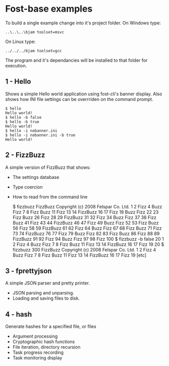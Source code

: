 # Fost-base examples

To build a single example change into it's project folder. On Windows type:

    ..\..\..\bjam toolset=msvc

On Linux type:

    ../../../bjam toolset=gcc

The program and it's dependancies will be installed to that folder for execution.

## 1 - Hello

Shows a simple Hello world application using fost-cli's banner display. Also shows how INI file settings can be overrriden on the command prompt.

    $ hello
    Hello world!
    $ hello -b false
    $ hello -b true
    Hello world!
    $ hello -i nobanner.ini
    $ hello -i nobanner.ini -b true
    Hello world!

## 2 - FizzBuzz

A simple version of FizzBuzz that shows:
* The settings database
* Type coercion
* How to read from the command line

    $ fizzbuzz
    FizzBuzz
    Copyright (c) 2008 Felspar Co. Ltd.
    1 2 Fizz 4 Buzz Fizz 7 8 Fizz Buzz 11 Fizz 13 14 FizzBuzz 16 17 Fizz 19 Buzz Fizz 22 23 Fizz Buzz 26 Fizz 28 29 FizzBuzz 31 32 Fizz 34 Buzz Fizz 37 38 Fizz Buzz 41 Fizz 43 44 FizzBuzz 46 47 Fizz 49 Buzz Fizz 52 53 Fizz Buzz 56 Fizz 58 59 FizzBuzz 61 62 Fizz 64 Buzz Fizz 67 68 Fizz Buzz 71 Fizz 73 74 FizzBuzz 76 77 Fizz 79 Buzz Fizz 82 83 Fizz Buzz 86 Fizz 88 89 FizzBuzz 91 92 Fizz 94 Buzz Fizz 97 98 Fizz 100
    $ fizzbuzz -b false 20
    1 2 Fizz 4 Buzz Fizz 7 8 Fizz Buzz 11 Fizz 13 14 FizzBuzz 16 17 Fizz 19 20
    $ fizzbuzz 300
    FizzBuzz
    Copyright (c) 2008 Felspar Co. Ltd.
    1 2 Fizz 4 Buzz Fizz 7 8 Fizz Buzz 11 Fizz 13 14 FizzBuzz 16 17 Fizz 19 [etc]

## 3 - fprettyjson

A simple JSON parser and pretty printer.
* JSON parsing and unparsing.
* Loading and saving files to disk.

## 4 - hash

Generate hashes for a specified file, or files
* Argument processing
* Cryptographic hash functions
* File iteration, directory recursion
* Task progress recording
* Task monitoring display

